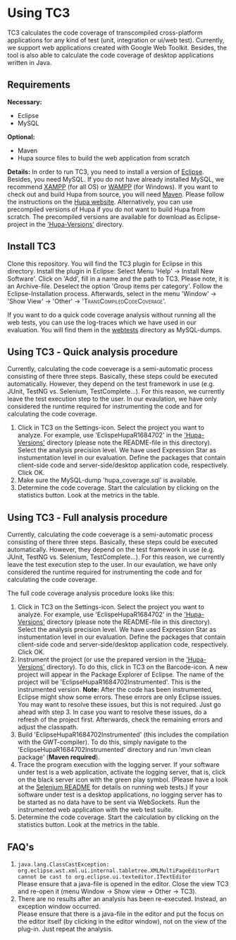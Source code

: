 # Using <span style="font-variant: small-caps">TC3</span>

<span style="font-variant: small-caps">TC3</span> calculates the code coverage of transcompiled cross-platform applications for any kind of test (unit, integration or ui/web test). Currently, we support web applications created with Google Web Toolkit. Besides, the tool is also able to calculate the code coverage of desktop applications written in Java.

## Requirements
**Necessary:**
- Eclipse
- MySQL

**Optional:**
- Maven
- Hupa source files to build the web application from scratch

**Details:**
In order to run <span style="font-variant: small-caps">TC3</span>, you need to install a version of [Eclipse](https://eclipse.org/). Besides, you need MySQL. If you do not have already installed MySQL, we recommend [XAMPP](https://www.apachefriends.org/de/index.html) (for all OS) or [WAMPP](http://www.wampserver.com/en/) (for Windows). 
If you want to check out and build Hupa from source, you will need [Maven](https://maven.apache.org/). Please follow the instructions on the [Hupa website](http://james.apache.org/hupa/building.html). Alternatively, you can use precompiled versions of Hupa if you do not want to build Hupa from scratch. The precompiled versions are available for download as Eclipse-project in the ['Hupa-Versions'](../Hupa-Versions/) directory. 


## Install <span style="font-variant: small-caps">TC3</span>
Clone this repository. You will find the <span style="font-variant: small-caps">TC3</span> plugin for Eclipse in this directory. Install the plugin in Eclipse: Select Menu 'Help' -> Install New Software'. Click on 'Add', fill in a name and the path to <span style="font-variant: small-caps">TC3</span>. Please note, it is an Archive-file. Deselect the option 'Group items per category'. Follow the Eclipse-Installation process. Afterwards, select in the menu 'Window' -> 'Show View' -> 'Other' -> '<span style="font-variant: small-caps">TransCompiledCodeCoverage</span>'.

If you want to do a quick code coverage analysis without running all the web tests, you can use the log-traces which we have used in our evaluation. You will find them in the [webtests](../webtests/) directory as MySQL-dumps.


## Using <span style="font-variant: small-caps">TC3</span> - Quick analysis procedure
Currently, calculating the code coeverage is a semi-automatic process consisting of there three steps. Basically, these steps could be executed automatically. However, they depend on the test framework in use (e.g. JUnit, TestNG vs. Selenium, TestComplete...). For this reason, we currently leave the test execution step to the user. In our evaulation, we have only considered the runtime required for instrumenting the code and for calculating the code coverage.

1. Click in <span style="font-variant: small-caps">TC3</span> on the Settings-icon. Select the project you want to analyze. For example, use 'EclispeHupaR1684702' in the ['Hupa-Versions'](../Hupa-Versions/) directory (please note the README-file in this directory). Select the analysis precision level. We have used Expression Star as instumentation level in our evaluation. Define the packages that contain client-side code and server-side/desktop application code, respectively. Click OK.
2. Make sure the MySQL-dump 'hupa_coverage.sql' is available.
3. Determine the code coverage. Start the calculation by clicking on the statistics button. Look at the metrics in the table. 


## Using <span style="font-variant: small-caps">TC3</span> - Full analysis procedure
Currently, calculating the code coeverage is a semi-automatic process consisting of there three steps. Basically, these steps could be executed automatically. However, they depend on the test framework in use (e.g. JUnit, TestNG vs. Selenium, TestComplete...). For this reason, we currently leave the test execution step to the user. In our evaulation, we have only considered the runtime required for instrumenting the code and for calculating the code coverage.

The full code coverage analysis procedure looks like this:

1. Click in <span style="font-variant: small-caps">TC3</span> on the Settings-icon. Select the project you want to analyze. For example, use 'EclispeHupaR1684702' in the ['Hupa-Versions'](../Hupa-Versions/) directory (please note the README-file in this directory). Select the analysis precision level. We have used Expression Star as instumentation level in our evaluation. Define the packages that contain client-side code and server-side/desktop application code, respectively. Click OK.
2. Instrument the project (or use the prepared version in the ['Hupa-Versions'](../Hupa-Versions/instrumented/) directory). To do this, click in <span style="font-variant: small-caps">TC3</span> on the Barcode-icon. A new project will appear in the Package Explorer of Eclipse. The name of the project will be 'EclipseHupaR1684702Instrumented'. This is the instrumented version. **Note:** After the code has been instrumented, Eclipse might show some errors. These errors are only Eclipse issues. You may want to resolve these issues, but this is not required. Just go ahead with step 3. In case you want to resolve these issues, do a refresh of the project first. Afterwards, check the remaining errors and adjust the classpath.
3. Build 'EclipseHupaR1684702Instrumented' (this includes the compilation with the GWT-compiler). To do this, simply navigate to the 'EclipseHupaR1684702Instrumented' directory and run 'mvn clean package' (**Maven required**).
4. Trace the program execution with the logging server. If your software under test is a web application, activate the logging server, that is, click on the black server icon with the green play symbol. (Please have a look at the [Selenium README](../webtests/) for details on running web tests.) If your software under test is a desktop applications, no logging server has to be started as no data have to be sent via WebSockets. Run the instrumented web application with the web test suite.
5. Determine the code coverage. Start the calculation by clicking on the statistics button. Look at the metrics in the table. 


## FAQ's

1. 	`java.lang.ClassCastException: org.eclipse.wst.xml.ui.internal.tabletree.XMLMultiPageEditorPart cannot be cast to org.eclipse.ui.texteditor.ITextEditor`<br>
Please ensure that a java-file is opened in the editor. 
Close the view <span style="font-variant: small-caps">TC3</span> and re-open it (menu Window -> Show view -> Other -> <span style="font-variant: small-caps">TC3</span>).
2. There are no results after an analysis has been re-executed. Instead, an exception window occurred. <br>
Please ensure that there is a java-file in the editor and put the focus on the editor itself (by clicking in the editor window), not on the view of the plug-in. Just repeat the analysis.
